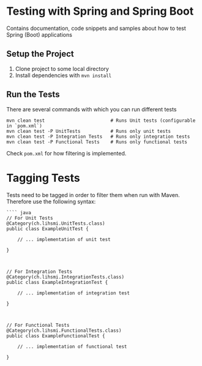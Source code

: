 Testing with Spring and Spring Boot
===================================

Contains documentation, code snippets and samples about how to test Spring (Boot) applications



Setup the Project
-----------------

1. Clone project to some local directory
1. Install dependencies with `mvn install`



Run the Tests
-------------

There are several commands with which you can run different tests

    mvn clean test                        # Runs Unit tests (configurable in `pom.xml`)
    mvn clean test -P UnitTests           # Runs only unit tests
    mvn clean test -P Integration Tests   # Runs only integration tests
    mvn clean test -P Functional Tests    # Runs only functional tests

Check `pom.xml` for how filtering is implemented.



Tagging Tests
=============

Tests need to be tagged in order to filter them when run with Maven. Therefore use the following syntax:

    ```` java
    // For Unit Tests
    @Category(ch.lihsmi.UnitTests.class)
    public class ExampleUnitTest {

        // ... implementation of unit test

    }



    // For Integration Tests
    @Category(ch.lihsmi.IntegrationTests.class)
    public class ExampleIntegrationTest {

        // ... implementation of integration test

    }



    // For Functional Tests
    @Category(ch.lihsmi.FunctionalTests.class)
    public class ExampleFunctionalTest {

        // ... implementation of functional test

    }

